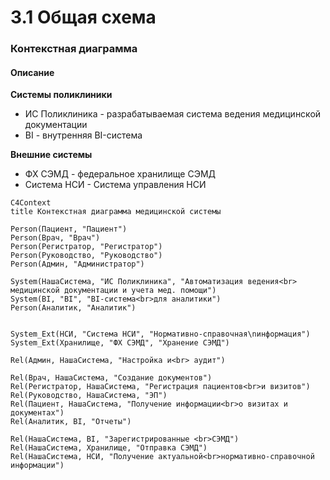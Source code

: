 # 3.1 Общая схема

### Контекстная диаграмма

#### Описание

**Системы поликлиники**

* ИС Поликлиника - разрабатываемая система ведения медицинской документации
* &#x20;BI - внутренняя BI-система&#x20;

**Внешние системы**

* ФХ СЭМД - федеральное хранилище СЭМД
* Система НСИ - Система управления НСИ&#x20;



```mermaid
C4Context
title Контекстная диаграмма медицинской системы

Person(Пациент, "Пациент")
Person(Врач, "Врач")
Person(Регистратор, "Регистратор")
Person(Руководство, "Руководство")
Person(Админ, "Администратор")

System(НашаСистема, "ИС Поликлиника", "Автоматизация ведения<br> медицинской документации и учета мед. помощи")
System(BI, "BI", "BI-система<br>для аналитики")
Person(Аналитик, "Аналитик")


System_Ext(НСИ, "Система НСИ", "Нормативно-справочная\nинформация")
System_Ext(Хранилище, "ФХ СЭМД", "Хранение СЭМД")

Rel(Админ, НашаСистема, "Настройка и<br> аудит")

Rel(Врач, НашаСистема, "Создание документов")
Rel(Регистратор, НашаСистема, "Регистрация пациентов<br>и визитов")
Rel(Руководство, НашаСистема, "ЭП")
Rel(Пациент, НашаСистема, "Получение информации<br>о визитах и документах")
Rel(Аналитик, BI, "Отчеты")

Rel(НашаСистема, BI, "Зарегистрированные <br>СЭМД")
Rel(НашаСистема, Хранилище, "Отправка СЭМД")
Rel(НашаСистема, НСИ, "Получение актуальной<br>нормативно-справочной информации")


```





